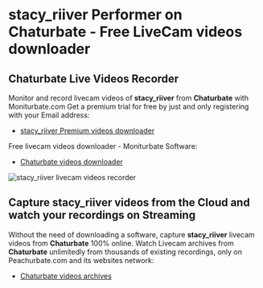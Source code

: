 # stacy_riiver Performer on Chaturbate - Free LiveCam videos downloader

## Chaturbate Live Videos Recorder

Monitor and record livecam videos of **stacy_riiver** from **Chaturbate** with Moniturbate.com
Get a premium trial for free by just and only registering with your Email address:
* [stacy_riiver Premium videos downloader](https://moniturbate.com/request-demo-licence-key.html)

Free livecam videos downloader - Moniturbate Software:
* [Chaturbate videos downloader](https://moniturbate.com/moniturbate-download-software.html)

![stacy_riiver livecam videos recorder](https://peachurnet.com/templates/moniturbate-software.png)


## Capture stacy_riiver videos from the Cloud and watch your recordings on Streaming

Without the need of downloading a software, capture **stacy_riiver** livecam videos from **Chaturbate** 100% online.
Watch Livecam archives from **Chaturbate** unlimitedly from thousands of existing recordings, only on Peachurbate.com and its websites network:
* [Chaturbate videos archives](https://peachurnet.com/)